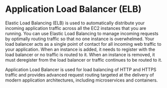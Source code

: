 # Application Load Balancer (ELB)

Elastic Load Balancing (ELB) is used to automatically distribute your incoming application traffic across all the EC2 instances that you are running. You can use Elastic Load Balancing to manage incoming requests by optimally routing traffic so that no one instance is overwhelmed. Your load balancer acts as a single point of contact for all incoming web traffic to your application. When an instance is added, it needs to register with the load balancer or no traffic is routed to it. When an instance is removed, it must deregister from the load balancer or traffic continues to be routed to it.

Application Load Balancer is used for load balancing of HTTP and HTTPS traffic and provides advanced request routing targeted at the delivery of modern application architectures, including microservices and containers.
